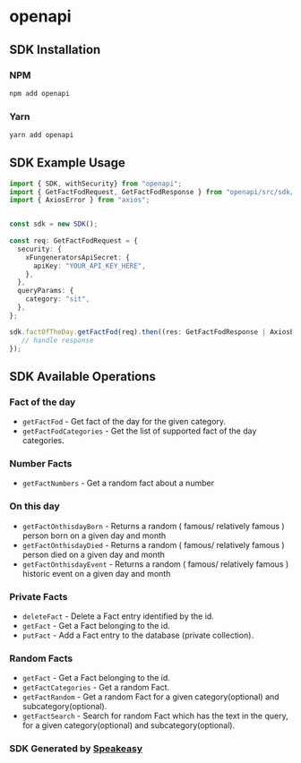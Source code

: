 # openapi

<!-- Start SDK Installation -->
## SDK Installation

### NPM

```bash
npm add openapi
```

### Yarn

```bash
yarn add openapi
```
<!-- End SDK Installation -->

## SDK Example Usage
<!-- Start SDK Example Usage -->
```typescript
import { SDK, withSecurity} from "openapi";
import { GetFactFodRequest, GetFactFodResponse } from "openapi/src/sdk/models/operations";
import { AxiosError } from "axios";


const sdk = new SDK();
    
const req: GetFactFodRequest = {
  security: {
    xFungeneratorsApiSecret: {
      apiKey: "YOUR_API_KEY_HERE",
    },
  },
  queryParams: {
    category: "sit",
  },
};

sdk.factOfTheDay.getFactFod(req).then((res: GetFactFodResponse | AxiosError) => {
   // handle response
});
```
<!-- End SDK Example Usage -->

<!-- Start SDK Available Operations -->
## SDK Available Operations

### Fact of the day

* `getFactFod` - Get fact of the day for the given category.
* `getFactFodCategories` - Get the list of supported fact of the day categories.

### Number Facts

* `getFactNumbers` - Get a random fact about a number

### On this day

* `getFactOnthisdayBorn` - Returns a random ( famous/ relatively famous ) person born on a given day and month
* `getFactOnthisdayDied` - Returns a random ( famous/ relatively famous ) person died on a given day and month
* `getFactOnthisdayEvent` - Returns a random ( famous/ relatively famous ) historic event on a given day and month

### Private Facts

* `deleteFact` - Delete a Fact entry identified by the id.
* `getFact` - Get a Fact belonging to the id.
* `putFact` - Add a Fact entry to the database (private collection).

### Random Facts

* `getFact` - Get a Fact belonging to the id.
* `getFactCategories` - Get a random Fact.
* `getFactRandom` - Get a random Fact for a given category(optional) and subcategory(optional).
* `getFactSearch` - Search for random Fact which has the text in the query, for a given category(optional) and subcategory(optional).

<!-- End SDK Available Operations -->

### SDK Generated by [Speakeasy](https://docs.speakeasyapi.dev/docs/using-speakeasy/client-sdks)
